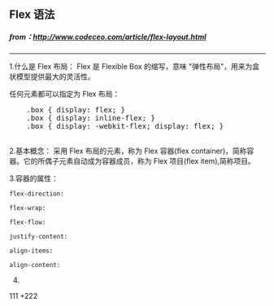 
## Flex 语法

##### from：http://www.codeceo.com/article/flex-layout.html
-----------------

1.什么是 Flex 布局：
  Flex 是 Flexible Box 的缩写，意味 "弹性布局"，用来为盒状模型提供最大的灵活性。

  任何元素都可以指定为 Flex 布局：

  <pre>
  	.box { display: flex; }
  	.box { display: inline-flex; }
  	.box { display: -webkit-flex; display: flex; }
  </pre>

2.基本概念：
	采用 Flex 布局的元素，称为 Flex 容器(flex container)，简称容器。它的所偶子元素自动成为容器成员，称为 Flex 项目(flex item),简称项目。

3.容器的属性：

	flex-direction:

	flex-wrap:   

	flex-flow:

	justify-content:

	align-items:

	align-content:   

4.

111
+222